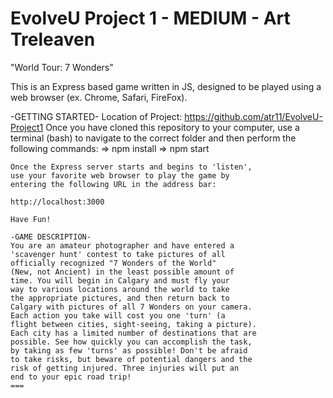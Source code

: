 # EvolveU Project 1 - MEDIUM - Art Treleaven

"World Tour: 7 Wonders"

This is an Express based game written in JS, designed to be played using
a web browser (ex. Chrome, Safari, FireFox).

-GETTING STARTED-
Location of Project: https://github.com/atr11/EvolveU-Project1
Once you have cloned this repository to your computer,
use a terminal (bash) to navigate to the correct folder
and then perform the following commands:
=> npm install
=> npm start
```
Once the Express server starts and begins to 'listen',
use your favorite web browser to play the game by
entering the following URL in the address bar: 

http://localhost:3000 

Have Fun!

-GAME DESCRIPTION-
You are an amateur photographer and have entered a
'scavenger hunt' contest to take pictures of all
officially recognized "7 Wonders of the World"
(New, not Ancient) in the least possible amount of
time. You will begin in Calgary and must fly your
way to various locations around the world to take
the appropriate pictures, and then return back to
Calgary with pictures of all 7 Wonders on your camera.
Each action you take will cost you one 'turn' (a
flight between cities, sight-seeing, taking a picture).
Each city has a limited number of destinations that are
possible. See how quickly you can accomplish the task,
by taking as few 'turns' as possible! Don't be afraid
to take risks, but beware of potential dangers and the
risk of getting injured. Three injuries will put an
end to your epic road trip!
===
